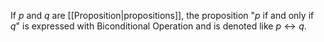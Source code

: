 If $p$ and $q$ are [[Proposition|propositions]], the proposition "$p$ if and only if $q$" is expressed with Biconditional Operation and is denoted like $p↔q$.
